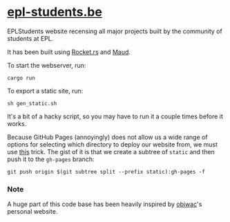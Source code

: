 # [epl-students.be](https://epl-students.be)

EPLStudents website recensing all major projects built by the community of students at EPL.

It has been built using [Rocket.rs](https://rocket.rs/) and [Maud](https://maud.lambda.xyz/).


To start the webserver, run:

```console
cargo run
```

To export a static site, run:

```console
sh gen_static.sh
```

It's a bit of a hacky script, so you may have to run it a couple times before it works.

Because GitHub Pages (annoyingly) does not allow us a wide range of options for selecting which directory to deploy our website from, we must use [this](https://gist.github.com/cobyism/4730490) trick.
The gist of it is that we create a subtree of `static` and then push it to the `gh-pages` branch:

```console
git push origin $(git subtree split --prefix static):gh-pages -f
```

### Note

A huge part of this code base has been heavily inspired by [obiwac](https://obiw.ac)'s personal website.